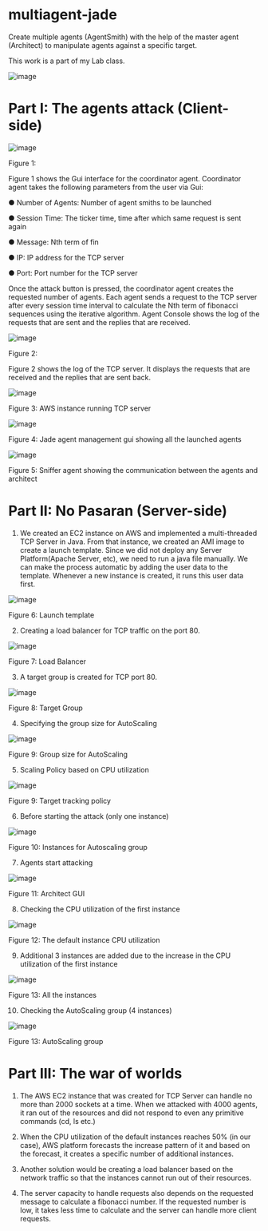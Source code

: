 # multiagent-jade

Create multiple agents (AgentSmith) with the help of the master agent (Architect)
to manipulate agents against a specific target.

This work is a part of my Lab class. 

![image](https://user-images.githubusercontent.com/55482580/139578534-e68fc74b-e38d-4f72-acd9-cb22ea46b5e2.png)

# Part I: The agents attack (Client-side)


![image](https://user-images.githubusercontent.com/55482580/140186678-29ea85a2-03bd-455e-a15c-fcc5045d5597.png)

Figure 1:

Figure 1 shows the Gui interface for the coordinator agent. Coordinator agent takes the following parameters from the user via Gui:

●	Number of Agents: Number of agent smiths to be launched

●	Session Time: The ticker time, time after which same request is sent again

●	Message: Nth term of fin

●	IP: IP address for the TCP server

●	Port: Port number for the TCP server

Once the attack button is pressed, the coordinator agent creates the requested number of agents. Each agent sends a request to the TCP server after every session time interval to calculate the Nth term of fibonacci sequences using the iterative algorithm.
Agent Console shows the log of the requests that are sent and the replies that are received.

![image](https://user-images.githubusercontent.com/55482580/140186710-0de984a1-2438-4d4d-8ee5-2d0241d4544f.png)

Figure 2:

Figure 2 shows the log of the TCP server. It displays the requests that are received and the replies that are sent back.


![image](https://user-images.githubusercontent.com/55482580/140186733-df16eac2-6363-4048-b5f6-3a019c930121.png)

Figure 3: AWS instance running TCP server

![image](https://user-images.githubusercontent.com/55482580/140186752-c520f7e0-66a0-487b-929f-5e45d0246f28.png) 

Figure 4: Jade agent management gui showing all the launched agents


![image](https://user-images.githubusercontent.com/55482580/140186770-96be2b41-0467-4dc1-ab12-7835db20710f.png)

Figure 5: Sniffer agent showing the communication between the agents and architect


# Part II: No Pasaran (Server-side)

1.	We created an EC2 instance on AWS and implemented a multi-threaded TCP Server in Java. From that instance, we created an AMI image to create a launch template. Since we did not deploy any Server Platform(Apache Server, etc), we need to run a java file manually. We can make the process automatic by adding the user data to the template. Whenever a new instance is created, it runs this user data first.


![image](https://user-images.githubusercontent.com/55482580/140186834-1477865f-bc26-4ebf-995f-98d80884476f.png)


Figure 6: Launch template


2.	Creating a load balancer for TCP traffic on the port 80.


![image](https://user-images.githubusercontent.com/55482580/140186857-b82d9636-9b91-4b9b-9c6b-2f3b3af60166.png)


Figure 7: Load Balancer


3.	A target group is created for TCP port 80. 


![image](https://user-images.githubusercontent.com/55482580/140186874-9fb2aa8e-cec0-4237-915c-87204835f205.png)


Figure 8: Target Group

4.	Specifying the group size for AutoScaling


![image](https://user-images.githubusercontent.com/55482580/140186904-556bad38-4987-4ae0-a3d8-bdfaa0e116be.png)


Figure 9: Group size for AutoScaling


5.	Scaling Policy based on CPU utilization


![image](https://user-images.githubusercontent.com/55482580/140186949-32cb5caf-febe-449f-9b53-4c641cab8034.png)


Figure 9: Target tracking policy


6.	Before starting the attack (only one instance)


![image](https://user-images.githubusercontent.com/55482580/140186967-712f20eb-4597-48d8-966d-10401353f3f0.png)


Figure 10: Instances for Autoscaling group


7.	Agents start attacking


![image](https://user-images.githubusercontent.com/55482580/140186989-48af9531-5e2d-4a1c-8f6f-6784738f7761.png) 


Figure 11: Architect GUI 


8.	Checking the CPU utilization of the first instance


![image](https://user-images.githubusercontent.com/55482580/140187002-fa374e5a-9a4e-4b0a-b76e-e16d5de767b1.png)


Figure 12: The default instance CPU utilization 


9.	Additional 3 instances are added due to the increase in the CPU utilization of the first instance


![image](https://user-images.githubusercontent.com/55482580/140187031-2ee00415-b5fa-4786-8c3f-33a05a7a9172.png)


Figure 13: All the instances


10.	Checking the AutoScaling group (4 instances)


![image](https://user-images.githubusercontent.com/55482580/140187050-adbe0d0d-6cd0-4de9-95e2-3122fbc04386.png)


Figure 13: AutoScaling group



# Part III: The war of worlds

1.	The AWS EC2 instance that was created for TCP Server can handle no more than 2000 sockets at a time. When we attacked with 4000 agents, it ran out of the resources and did not respond to even any primitive commands (cd, ls etc.) 

2.	When the CPU utilization of the default instances reaches 50% (in our case), AWS platform forecasts the increase pattern of it and based on the forecast, it creates a specific number of additional instances.

3.	Another solution would be creating a load balancer based on the network traffic so that the instances cannot run out of their resources.

4.	The server capacity to handle requests also depends on the requested message to calculate a fibonacci number. If the requested number is low, it takes less time to calculate and the server can handle more client requests.
